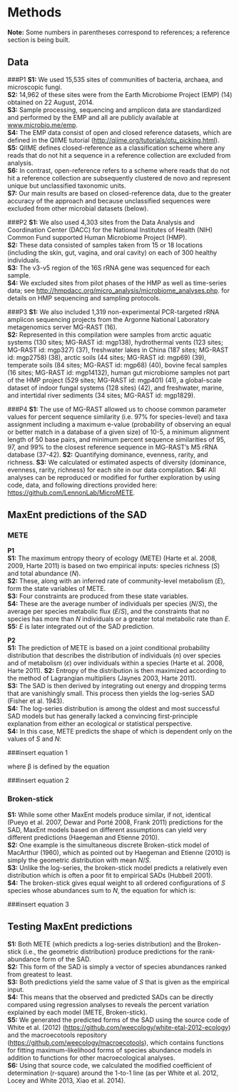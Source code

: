 # Methods
**Note:** Some numbers in parentheses correspond to references; a reference section is being built.

## Data
###P1
**S1:** We used 15,535 sites of communities of bacteria, archaea, and microscopic fungi.  
**S2:** 14,962 of these sites were from the Earth Microbiome Project (EMP) (14) obtained on 22 August, 2014.  
**S3:** Sample processing, sequencing and amplicon data are standardized and performed by the EMP and all are publicly available at www.microbio.me/emp.  
**S4:** The EMP data consist of open and closed reference datasets, which are defined in the QIIME tutorial (http://qiime.org/tutorials/otu_picking.html).  
**S5:** QIIME defines closed-reference as a classification scheme where any reads that do not hit a sequence in a reference collection are excluded from analysis.  
**S6:** In contrast, open-reference refers to a scheme where reads that do not hit a reference collection are subsequently clustered de novo and represent unique but unclassified taxonomic units.  
**S7:** Our main results are based on closed-reference data, due to the greater accuracy of the approach and because unclassified sequences were excluded from other microbial datasets (below).	
###P2
**S1:** We also used 4,303 sites from the Data Analysis and Coordination Center (DACC) for the National Institutes of Health (NIH) Common Fund supported Human Microbiome Project (HMP).  
**S2:** These data consisted of samples taken from 15 or 18 locations (including the skin, gut, vagina, and oral cavity) on each of 300 healthy individuals.  
**S3:** The v3-v5 region of the 16S rRNA gene was sequenced for each sample.  
**S4:** We excluded sites from pilot phases of the HMP as well as time-series data; see http://hmpdacc.org/micro_analysis/microbiome_analyses.php. for details on HMP sequencing and sampling protocols.

###P3
**S1:** We also included 1,319 non-experimental PCR-targeted rRNA amplicon sequencing projects from the Argonne National Laboratory metagenomics server MG-RAST (16).  
**S2:** Represented in this compilation were samples from arctic aquatic systems (130 sites; MG-RAST id: mgp138), hydrothermal vents (123 sites; MG-RAST id: mgp327) (37), freshwater lakes in China (187 sites; MG-RAST id: mgp2758) (38), arctic soils (44 sites; MG-RAST id: mgp69) (39), temperate soils (84 sites; MG-RAST id: mgp68) (40), bovine fecal samples (16 sites; MG-RAST id: mgp14132), human gut microbiome samples not part of the HMP project (529 sites; MG-RAST id: mgp401) (41), a global-scale dataset of indoor fungal systems (128 sites) (42), and freshwater, marine, and intertidal river sediments (34 sites; MG-RAST id: mgp1829). 

###P4**S1:** The use of MG-RAST allowed us to choose common parameter values for percent sequence similarity (i.e. 97% for species-level) and taxa assignment including a maximum e-value (probability of observing an equal or better match in a database of a given size) of 10-5, a minimum alignment length of 50 base pairs, and minimum percent sequence similarities of 95, 97, and 99% to the closest reference sequence in MG-RAST’s M5 rRNA database (37-42). **S2:** Quantifying dominance, evenness, rarity, and richness. 
**S3:** We calculated or estimated aspects of diversity (dominance, evenness, rarity, richness) for each site in our data compilation. 
**S4:** All analyses can be reproduced or modified for further exploration by using code, data, and following directions provided here: https://github.com/LennonLab/MicroMETE.  

## MaxEnt predictions of the SAD
### METE
**P1**  
**S1:** The maximum entropy theory of ecology (METE) (Harte et al. 2008, 2009, Harte 2011) is based on two empirical inputs: species richness (*S*) and total abundance (*N*).   
**S2:** These, along with an inferred rate of community-level metabolism (*E*), form the state variables of METE.  
**S3:** Four constraints are produced from these state variables.  
**S4:** These are the average number of individuals per species (*N*/*S*), the average per species metabolic flux (*E*/*S*), and the constraints that no species has more than *N* individuals or a greater total metabolic rate than *E*.  
**S5:** *E* is later integrated out of the SAD prediction.  

**P2**  
**S1:** The prediction of METE is based on a joint conditional probability distribution that describes the distribution of individuals (*n*) over species and of metabolism (*ε*) over individuals within a species (Harte et al. 2008, Harte 2011). 
**S2:** Entropy of the distribution is then maximized according to the method of Lagrangian multipliers (Jaynes 2003, Harte 2011).  
**S3:** The SAD is then derived by integrating out energy and dropping terms that are vanishingly small. This process then yields the log-series SAD (Fisher et al. 1943).  
**S4:** The log-series distribution is among the oldest and most successful SAD models but has generally lacked a convincing first-principle explanation from either an ecological or statistical perspective.  
**S4:** In this case, METE predicts the shape of which is dependent only on the values of *S* and *N*:

###insert equation 1

where β is defined by the equation 

###insert equation 2


### Broken-stick 
**S1:** While some other MaxEnt models produce similar, if not, identical (Pueyo et al. 2007, Dewar and Porté 2008, Frank 2011) predictions for the SAD, MaxEnt models based on different assumptions can yield very different predictions (Haegeman and Etienne 2010).   
**S2:** One example is the simultaneous discrete Broken-stick model of MacArthur (1960), which as pointed out by Haegeman and Etienne (2010) is simply the geometric distribution with mean *N*/*S*.   
**S3:** Unlike the log-series, the broken-stick model predicts a relatively even distribution which is often a poor fit to empirical SADs (Hubbell 2001).  
**S4:** The broken-stick gives equal weight to all ordered configurations of *S* species whose abundances sum to *N*, the equation for which is:

###insert equation 3

## Testing MaxEnt predictions
**S1:** Both METE (which predicts a log-series distribution) and the Broken-stick (i.e., the geometric distribution) produce predictions for the rank-abundance form of the SAD.   
**S2:** This form of the SAD is simply a vector of species abundances ranked from greatest to least.  
**S3:** Both predictions yield the same value of *S* that is given as the empirical input.  
**S4:** This means that the observed and predicted SADs can be directly compared using regression analyses to reveals the percent variation explained by each model (METE, Broken-stick).  
**S5:** We generated the predicted forms of the SAD using the source code of White et al. (2012) (https://github.com/weecology/white-etal-2012-ecology) and the macroecotools repository (https://github.com/weecology/macroecotools), which contains functions for fitting maximum-likelihood forms of species abundance models in addition to functions for other macroecological analyses.  
**S6:** Using that source code, we calculated the modified coefficient of determination (r-square) around the 1-to-1 line (as per White et al. 2012, Locey and White 2013, Xiao et al. 2014).